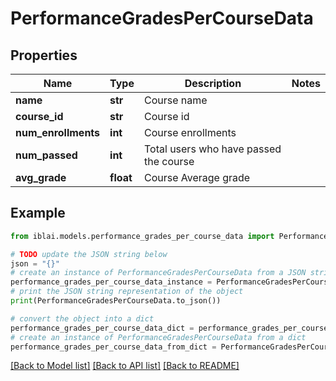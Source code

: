 # PerformanceGradesPerCourseData


## Properties

Name | Type | Description | Notes
------------ | ------------- | ------------- | -------------
**name** | **str** | Course name | 
**course_id** | **str** | Course id | 
**num_enrollments** | **int** | Course enrollments | 
**num_passed** | **int** | Total users who have passed the course | 
**avg_grade** | **float** | Course Average grade | 

## Example

```python
from iblai.models.performance_grades_per_course_data import PerformanceGradesPerCourseData

# TODO update the JSON string below
json = "{}"
# create an instance of PerformanceGradesPerCourseData from a JSON string
performance_grades_per_course_data_instance = PerformanceGradesPerCourseData.from_json(json)
# print the JSON string representation of the object
print(PerformanceGradesPerCourseData.to_json())

# convert the object into a dict
performance_grades_per_course_data_dict = performance_grades_per_course_data_instance.to_dict()
# create an instance of PerformanceGradesPerCourseData from a dict
performance_grades_per_course_data_from_dict = PerformanceGradesPerCourseData.from_dict(performance_grades_per_course_data_dict)
```
[[Back to Model list]](../README.md#documentation-for-models) [[Back to API list]](../README.md#documentation-for-api-endpoints) [[Back to README]](../README.md)


